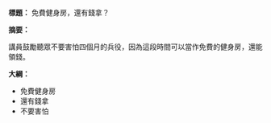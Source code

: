 **標題：** 免費健身房，還有錢拿？

**摘要：**

講員鼓勵聽眾不要害怕四個月的兵役，因為這段時間可以當作免費的健身房，還能領錢。

**大綱：**

* 免費健身房
* 還有錢拿
* 不要害怕